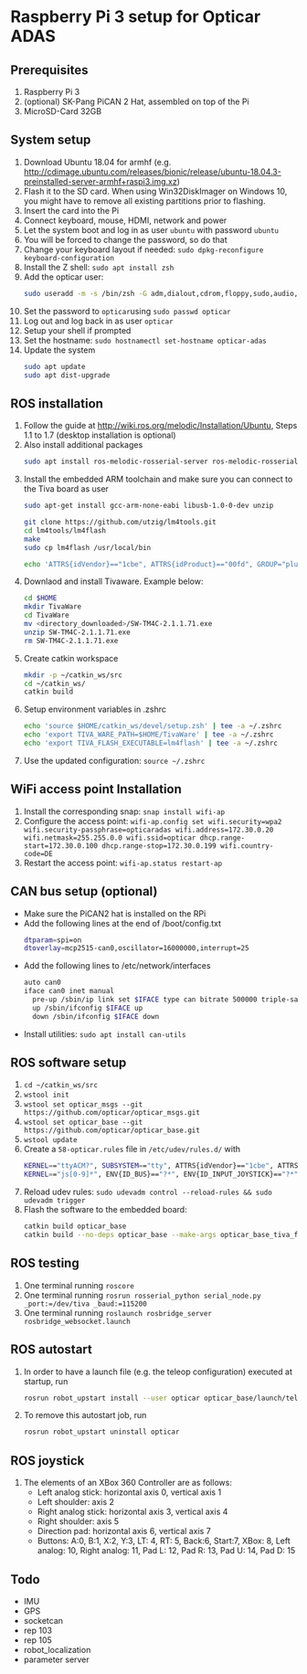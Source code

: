# Raspberry Pi 3 setup for Opticar ADAS

## Prerequisites
1. Raspberry Pi 3
1. (optional) SK-Pang PiCAN 2 Hat, assembled on top of the Pi
1. MicroSD-Card 32GB

## System setup
1. Download Ubuntu 18.04 for armhf (e.g. http://cdimage.ubuntu.com/releases/bionic/release/ubuntu-18.04.3-preinstalled-server-armhf+raspi3.img.xz)
1. Flash it to the SD card. When using Win32DiskImager on Windows 10, you might have to remove all existing partitions prior to flashing.
1. Insert the card into the Pi
1. Connect keyboard, mouse, HDMI, network and power
1. Let the system boot and log in as user `ubuntu` with password `ubuntu`
1. You will be forced to change the password, so do that
1. Change your keyboard layout if needed: `sudo dpkg-reconfigure keyboard-configuration`
1. Install the Z shell: `sudo apt install zsh`
1. Add the opticar user:
   ```bash
   sudo useradd -m -s /bin/zsh -G adm,dialout,cdrom,floppy,sudo,audio,dip,video,plugdev,lxd,netdev opticar
   ```
1. Set the password to `opticar`using `sudo passwd opticar`
1. Log out and log back in as user `opticar`
1. Setup your shell if prompted
1. Set the hostname: `sudo hostnamectl set-hostname opticar-adas`
1. Update the system
   ```bash
   sudo apt update
   sudo apt dist-upgrade
   ```

## ROS installation
1. Follow the guide at http://wiki.ros.org/melodic/Installation/Ubuntu, Steps 1.1 to 1.7 (desktop installation is optional)
1. Also install additional packages
   ```bash
   sudo apt install ros-melodic-rosserial-server ros-melodic-rosserial-tivac python-catkin-tools ros-melodic-imu-filter-madgwick ros-melodic-gmapping ros-melodic-map-server ros-melodic-navigation ros-melodic-joy ros-melodic-rosbridge-suite ros-melodic-teleop-twist-joy dphys-swapfile ros-melodic-cv-bridge ros-melodic-image-transport ros-melodic-robot-upstart
   ```
1. Install the embedded ARM toolchain and make sure you can connect to the Tiva board as user
   ```bash
   sudo apt-get install gcc-arm-none-eabi libusb-1.0-0-dev unzip

   git clone https://github.com/utzig/lm4tools.git
   cd lm4tools/lm4flash
   make
   sudo cp lm4flash /usr/local/bin

   echo 'ATTRS{idVendor}=="1cbe", ATTRS{idProduct}=="00fd", GROUP="plugdev", MODE="0666"' | sudo tee /etc/udev/rules.d/99-stellaris-launchpad.rules
   ```
1. Downlaod and install Tivaware. Example below:
   ```bash
   cd $HOME
   mkdir TivaWare
   cd TivaWare
   mv <directory_downloaded>/SW-TM4C-2.1.1.71.exe
   unzip SW-TM4C-2.1.1.71.exe
   rm SW-TM4C-2.1.1.71.exe
   ```
1. Create catkin workspace
      ```bash
      mkdir -p ~/catkin_ws/src
      cd ~/catkin_ws/
      catkin build
      ```
1. Setup environment variables in .zshrc
   ```bash
   echo 'source $HOME/catkin_ws/devel/setup.zsh' | tee -a ~/.zshrc
   echo 'export TIVA_WARE_PATH=$HOME/TivaWare' | tee -a ~/.zshrc
   echo 'export TIVA_FLASH_EXECUTABLE=lm4flash' | tee -a ~/.zshrc
   ```
1. Use the updated configuration: `source ~/.zshrc`

## WiFi access point Installation
1. Install the corresponding snap: `snap install wifi-ap`
1. Configure the access point: `wifi-ap.config set wifi.security=wpa2 wifi.security-passphrase=opticaradas wifi.address=172.30.0.20 wifi.netmask=255.255.0.0 wifi.ssid=opticar dhcp.range-start=172.30.0.100 dhcp.range-stop=172.30.0.199 wifi.country-code=DE`
1. Restart the access point: `wifi-ap.status restart-ap`

## CAN bus setup (optional)
* Make sure the PiCAN2 hat is installed on the RPi
* Add the following lines at the end of /boot/config.txt
  ```bash
  dtparam=spi=on
  dtoverlay=mcp2515-can0,oscillator=16000000,interrupt=25
  ```
* Add the following lines to /etc/network/interfaces
  ```bash
  auto can0
  iface can0 inet manual
    pre-up /sbin/ip link set $IFACE type can bitrate 500000 triple-sampling on
    up /sbin/ifconfig $IFACE up
    down /sbin/ifconfig $IFACE down
  ```
* Install utilities: `sudo apt install can-utils`

## ROS software setup
1. `cd ~/catkin_ws/src`
1. `wstool init`
1. `wstool set opticar_msgs --git https://github.com/opticar/opticar_msgs.git`
1. `wstool set opticar_base --git https://github.com/opticar/opticar_base.git`
1. `wstool update`
1. Create a `58-opticar.rules` file in `/etc/udev/rules.d/` with
   ```bash
   KERNEL=="ttyACM?", SUBSYSTEM=="tty", ATTRS{idVendor}=="1cbe", ATTRS{idProduct}=="00fd", MODE="0666" SYMLINK+="tiva"
   KERNEL=="js[0-9]*", ENV{ID_BUS}=="?*", ENV{ID_INPUT_JOYSTICK}=="?*", GROUP="input", MODE="0664"
   ```
1. Reload udev rules: `sudo udevadm control --reload-rules && sudo udevadm trigger`
1. Flash the software to the embedded board:
   ```bash
   catkin build opticar_base
   catkin build --no-deps opticar_base --make-args opticar_base_tiva_flash
   ```

## ROS testing
1. One terminal running `roscore`
1. One terminal running `rosrun rosserial_python serial_node.py _port:=/dev/tiva _baud:=115200`
1. One terminal running `roslaunch rosbridge_server rosbridge_websocket.launch`

## ROS autostart
1. In order to have a launch file (e.g. the teleop configuration) executed at startup, run
   ```bash
   rosrun robot_upstart install --user opticar opticar_base/launch/teleop.launch
   ```
1. To remove this autostart job, run
   ```bash
   rosrun robot_upstart uninstall opticar
   ```

## ROS joystick
1. The elements of an XBox 360 Controller are as follows:
   * Left analog stick: horizontal axis 0, vertical axis 1
   * Left shoulder: axis 2
   * Right analog stick: horizontal axis 3, vertical axis 4
   * Right shoulder: axis 5
   * Direction pad: horizontal axis 6, vertical axis 7
   * Buttons: A:0, B:1, X:2, Y:3, LT: 4, RT: 5, Back:6, Start:7, XBox: 8, Left analog: 10, Right analog: 11, Pad L: 12, Pad R: 13, Pad U: 14, Pad D: 15

## Todo
* IMU
* GPS
* socketcan
* rep 103
* rep 105
* robot_localization
* parameter server
